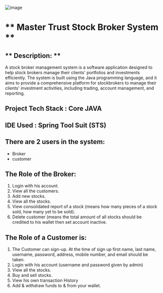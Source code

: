 ![image](https://user-images.githubusercontent.com/115461684/229427817-3027b036-0475-44ba-bd2f-e0be470ae4ea.png)



# ** Master Trust Stock Broker System **

## **  Description: **
  A stock broker management system is a software application designed to help stock brokers manage their clients' portfolios and investments efficiently. The system is built using the Java programming language, and it aims to provide a comprehensive platform for stockbrokers to manage their clients' investment activities, including trading, account management, and reporting.
  
## Project Tech Stack : Core JAVA
## IDE Used : Spring Tool Suit (STS)



## There are 2 users in the system:
- Broker
- customer

## The Role of the Broker:
1. Login with his account.
2. View all the customers.
3. Add new stocks.
4. View all the stocks.
5. View consolidated report of a stock (means how many pieces of a stock sold, how
many yet to be sold).
6. Delete customer (means the total amount of all stocks should be credited to his
wallet then set account inactive.


## The Role of a Customer is:
1. The Customer can sign-up. At the time of sign up first name, last name, username,
password, address, mobile number, and email should be taken.
2. Login with his account (username and password given by admin)
3. View all the stocks.
4. Buy and sell stocks.
5. View his own transaction History
6. Add & withdraw funds to & from your wallet.

